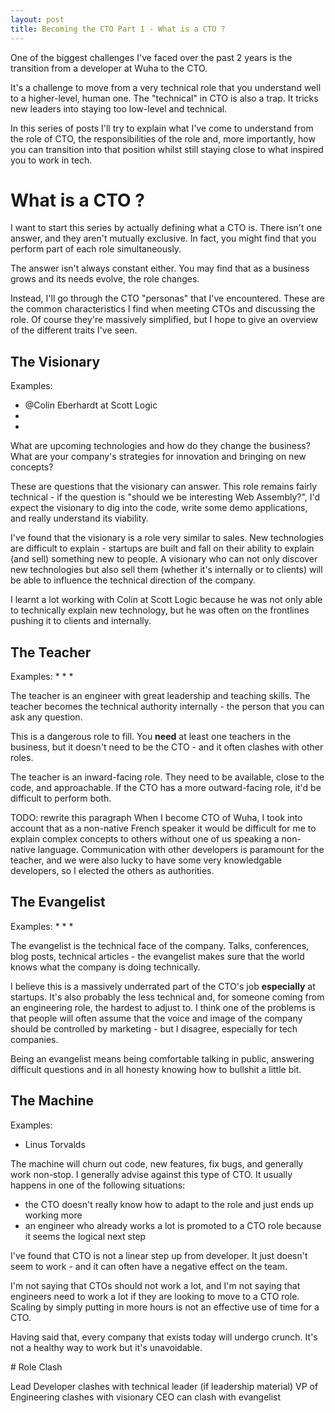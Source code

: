 ```yaml
---
layout: post
title: Becoming the CTO Part 1 - What is a CTO ?
---
```


One of the biggest challenges I've faced over the past 2 years is the transition from a developer at Wuha to the CTO.

It's a challenge to move from a very technical role that you understand well to a higher-level, human one. The "technical" in CTO is also a trap. It tricks new leaders into staying too low-level and technical.

In this series of posts I'll try to explain what I've come to understand from the role of CTO, the responsibilities of the role and, more importantly, how you can transition into that position whilst still staying close to what inspired you to work in tech.

# What is a CTO ?

I want to start this series by actually defining what a CTO is. There isn't one answer, and they aren't mutually exclusive. In fact, you might find that you perform part of each role simultaneously.

The answer isn't always constant either. You may find that as a business grows and its needs evolve, the role changes.

Instead, I'll go through the CTO "personas" that I've encountered. These are the common characteristics I find when meeting CTOs and discussing the role. Of course they're massively simplified, but I hope to give an overview of the different traits I've seen.

## The Visionary

Examples:
* @Colin Eberhardt at Scott Logic
*
*

What are upcoming technologies and how do they change the business?
What are your company's strategies for innovation and bringing on new concepts?

These are questions that the visionary can answer. This role remains fairly technical - if the question is "should we be interesting Web Assembly?", I'd expect the visionary to dig into the code, write some demo applications, and really understand its viability.

I've found that the visionary is a role very similar to sales. New technologies are difficult to explain - startups are built and fall on their ability to explain (and sell) something new to people. A visionary who can not only discover new technologies but also sell them (whether it's internally or to clients) will be able to influence the technical direction of the company.

I learnt a lot working with Colin at Scott Logic because he was not only able to technically explain new technology, but he was often on the frontlines pushing it to clients and internally.


## The Teacher

Examples:
*
*
*

The teacher is an engineer with great leadership and teaching skills. The teacher becomes the technical authority internally - the person that you can ask any question.

This is a dangerous role to fill. You **need** at least one teachers in the business, but it doesn't need to be the CTO - and it often clashes with other roles.

The teacher is an inward-facing role. They need to be available, close to the code, and approachable. If the CTO has a more outward-facing role, it'd be difficult to perform both.

TODO: rewrite this paragraph
When I become CTO of Wuha, I took into account that as a non-native French speaker it would be difficult for me to explain complex concepts to others without one of us speaking a non-native language. Communication with other developers is paramount for the teacher, and we were also lucky to have some very knowledgable developers, so I elected the others as authorities.

## The Evangelist

Examples:
*
*
*

The evangelist is the technical face of the company. Talks, conferences, blog posts, technical articles - the evangelist makes sure that the world knows what the company is doing technically.

I believe this is a massively underrated part of the CTO's job **especially** at startups. It's also probably the less technical and, for someone coming from an engineering role, the hardest to adjust to. I think one of the problems is that people will often assume that the voice and image of the company should be controlled by marketing - but I disagree, especially for tech companies.

Being an evangelist means being comfortable talking in public, answering difficult questions and in all honesty knowing how to bullshit a little bit.


## The Machine

Examples:
* Linus Torvalds

The machine will churn out code, new features, fix bugs, and generally work non-stop. I generally advise against this type of CTO. It usually happens in one of the following situations:
* the CTO doesn't really know how to adapt to the role and just ends up working more
* an engineer who already works a lot is promoted to a CTO role because it seems the logical next step

I've found that CTO is not a linear step up from developer. It just doesn't seem to work - and it can often have a negative effect on the team.

I'm not saying that CTOs should not work a lot, and I'm not saying that engineers need to work a lot if they are looking to move to a CTO role. Scaling by simply putting in more hours is not an effective use of time for a CTO.

Having said that, every company that exists today will undergo crunch. It's not a healthy way to work but it's unavoidable.

# Role Clash

Lead Developer clashes with technical leader (if leadership material)
VP of Engineering clashes with visionary
CEO can clash with evangelist
